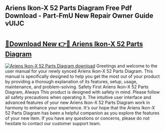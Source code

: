 ## Ariens Ikon-X 52 Parts Diagram Free Pdf Download - Part-FmU New Repair Owner Guide vUIJC

# <h2><a href="http://dfqbneq.blite.top/?on=Ariens+Ikon-X+52+Parts+Diagram">🔗Download New 👉🔴 Ariens Ikon-X 52 Parts Diagram</a></h2>

[![Ariens Ikon-X 52 Parts Diagram download](https://i.imgur.com/lujVjoI.png)](http://dfqbneq.blite.top/?on=Ariens+Ikon-X+52+Parts+Diagram)
Greetings and welcome to the user manual for your newly synced Ariens Ikon-X 52 Parts Diagram. This manual is specifically designed to help you get the most out of your product by providing a thorough explanation of its features, setup, usage, maintenance, and problem-solving. Safety First Ariens Ikon-X 52 Parts Diagram, Always This product is designed with safety in mind. Please follow all safety precautions when operating it. The intuitive user interface and advanced features of your new Ariens Ikon-X 52 Parts Diagram work in harmony to enhance your experience. It's our hope that the Ariens Ikon-X 52 Parts Diagram has been a helpful companion as you explore the features of your new item. If you have any questions or concerns, please do not hesitate to contact our customer support team.
